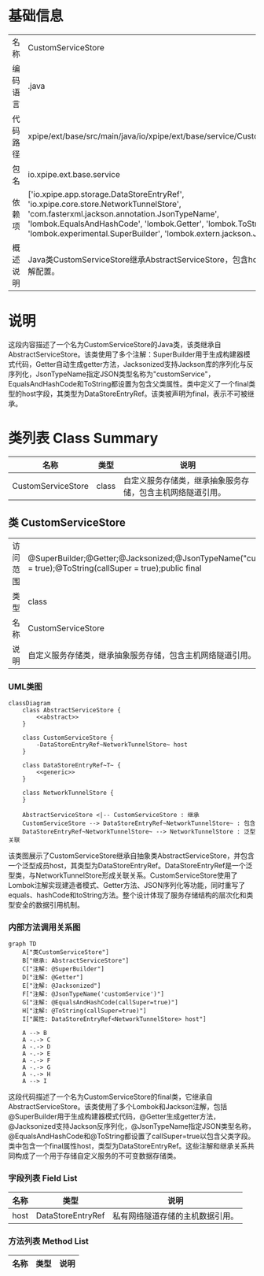 # 基础信息

|      |      |
|------|------|
| 名称 | CustomServiceStore |
| 编码语言 | .java |
| 代码路径 | xpipe/ext/base/src/main/java/io/xpipe/ext/base/service/CustomServiceStore.java |
| 包名 | io.xpipe.ext.base.service |
| 依赖项 | ['io.xpipe.app.storage.DataStoreEntryRef', 'io.xpipe.core.store.NetworkTunnelStore', 'com.fasterxml.jackson.annotation.JsonTypeName', 'lombok.EqualsAndHashCode', 'lombok.Getter', 'lombok.ToString', 'lombok.experimental.SuperBuilder', 'lombok.extern.jackson.Jacksonized'] |
| 概述说明 | Java类CustomServiceStore继承AbstractServiceStore，包含host字段，使用多个注解配置。 |

# 说明

这段内容描述了一个名为CustomServiceStore的Java类，该类继承自AbstractServiceStore。该类使用了多个注解：SuperBuilder用于生成构建器模式代码，Getter自动生成getter方法，Jacksonized支持Jackson库的序列化与反序列化，JsonTypeName指定JSON类型名称为"customService"，EqualsAndHashCode和ToString都设置为包含父类属性。类中定义了一个final类型的host字段，其类型为DataStoreEntryRef<NetworkTunnelStore>。该类被声明为final，表示不可被继承。

# 类列表 Class Summary

| 名称   | 类型  | 说明 |
|-------|------|-------------|
| CustomServiceStore | class | 自定义服务存储类，继承抽象服务存储，包含主机网络隧道引用。 |



## 类 CustomServiceStore

|      |      |
|------|------|
| 访问范围 | @SuperBuilder;@Getter;@Jacksonized;@JsonTypeName("customService");@EqualsAndHashCode(callSuper = true);@ToString(callSuper = true);public final |
| 类型 | class |
| 名称 | CustomServiceStore |
| 说明 | 自定义服务存储类，继承抽象服务存储，包含主机网络隧道引用。 |


### UML类图

```mermaid
classDiagram
    class AbstractServiceStore {
        <<abstract>>
    }
    
    class CustomServiceStore {
        -DataStoreEntryRef~NetworkTunnelStore~ host
    }
    
    class DataStoreEntryRef~T~ {
        <<generic>>
    }
    
    class NetworkTunnelStore {
    }
    
    AbstractServiceStore <|-- CustomServiceStore : 继承
    CustomServiceStore --> DataStoreEntryRef~NetworkTunnelStore~ : 包含
    DataStoreEntryRef~NetworkTunnelStore~ --> NetworkTunnelStore : 泛型关联
```

该类图展示了CustomServiceStore继承自抽象类AbstractServiceStore，并包含一个泛型成员host，其类型为DataStoreEntryRef<NetworkTunnelStore>。DataStoreEntryRef是一个泛型类，与NetworkTunnelStore形成关联关系。CustomServiceStore使用了Lombok注解实现建造者模式、Getter方法、JSON序列化等功能，同时重写了equals、hashCode和toString方法。整个设计体现了服务存储结构的层次化和类型安全的数据引用机制。


### 内部方法调用关系图

```mermaid
graph TD
    A["类CustomServiceStore"]
    B["继承: AbstractServiceStore"]
    C["注解: @SuperBuilder"]
    D["注解: @Getter"]
    E["注解: @Jacksonized"]
    F["注解: @JsonTypeName('customService')"]
    G["注解: @EqualsAndHashCode(callSuper=true)"]
    H["注解: @ToString(callSuper=true)"]
    I["属性: DataStoreEntryRef<NetworkTunnelStore> host"]

    A --> B
    A -.-> C
    A -.-> D
    A -.-> E
    A -.-> F
    A -.-> G
    A -.-> H
    A --> I
```

这段代码描述了一个名为CustomServiceStore的final类，它继承自AbstractServiceStore。该类使用了多个Lombok和Jackson注解，包括@SuperBuilder用于生成构建器模式代码，@Getter生成getter方法，@Jacksonized支持Jackson反序列化，@JsonTypeName指定JSON类型名称，@EqualsAndHashCode和@ToString都设置了callSuper=true以包含父类字段。类中包含一个final属性host，类型为DataStoreEntryRef<NetworkTunnelStore>。这些注解和继承关系共同构成了一个用于存储自定义服务的不可变数据存储类。

### 字段列表 Field List

| 名称  | 类型  | 说明 |
|-------|-------|------|
| host | DataStoreEntryRef<NetworkTunnelStore> | 私有网络隧道存储的主机数据引用。 |

### 方法列表 Method List

| 名称  | 类型  | 说明 |
|-------|-------|------|




